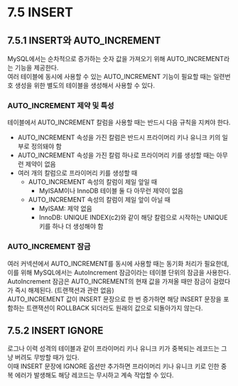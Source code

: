 # 7.5 INSERT

## 7.5.1 INSERT와 AUTO_INCREMENT

MySQL에서는 순차적으로 증가하는 숫자 값을 가져오기 위해 AUTO_INCREMENT라는 기능을 제공한다.  
여러 테이블에 동시에 사용할 수 있는 AUTO_INCREMENT 기능이 필요할 때는 일련번호 생성을 위한 별도의 테이블을 생성해서 사용할 수 있다.

### AUTO_INCREMENT 제약 및 특성

테이블에서 AUTO_INCREMENT 칼럼을 사용할 때는 반드시 다음 규칙을 지켜야 한다.

- AUTO_INCREMENT 속성을 가진 칼럼은 반드시 프라이머리 키나 유니크 키의 일부로 정의돼야 함
- AUTO_INCREMENT 속성을 가진 칼럼 하나로 프라이머리 키를 생성할 때는 아무런 제약이 없음
- 여러 개의 칼럼으로 프라이머리 키를 생성할 때
  - AUTO_INCREMENT 속성의 칼럼이 제일 앞일 때
    - MyISAM이나 InnoDB 테이블 둘 다 아무런 제약이 없음
  - AUTO_INCREMENT 속성의 칼럼이 제일 앞이 아닐 때
    - MyISAM: 제약 없음
    - InnoDB: UNIQUE INDEX(c2)와 같이 해당 칼럼으로 시작하는 UNIQUE 키를 하나 더 생성해야 함

### AUTO_INCREMENT 잠금

여러 커넥션에서 AUTO_INCREMENT를 동시에 사용할 때는 동기화 처리가 필요한데, 이를 위해 MySQL에서는 AutoIncrement 잠금이라는 테이블 단위의 잠금을 사용한다.  
AutoIncrement 잠금은 AUTO_INCREMENT의 현재 값을 가져올 때만 잠금이 걸렸다가 즉시 해제된다. (트랜잭션과 관련 없음)  
AUTO_INCREMENT 값이 INSERT 문장으로 한 번 증가하면 해당 INSERT 문장을 포함하는 트랜잭션이 ROLLBACK 되더라도 원래의 값으로 되돌아가지 않는다.

## 7.5.2 INSERT IGNORE

로그나 이력 성격의 테이블과 같이 프라이머리 키나 유니크 키가 중복되는 레코드는 그냥 버려도 무방할 때가 있다.  
이때 INSERT 문장에 IGNORE 옵션만 추가하면 프라이머리 키나 유니크 키로 인한 중복 에러가 발생해도 해당 레코드는 무시하고 계속 작업할 수 있다.
